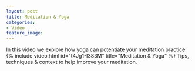 ```yaml
---
layout: post
title: Meditation & Yoga
categories:
- Video
feature_image: 
---
```


In this video we explore how yoga can potentiate your meditation practice. 
{% include video.html id="t4Jg1-I383M" title="Meditation & Yoga" %}
Tips, techniques & context to help improve your meditation.
